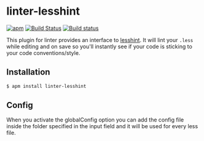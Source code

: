 # linter-lesshint
[![apm](https://img.shields.io/apm/v/linter-lesshint.svg)](https://atom.io/packages/linter-lesshint)
[![Build Status](https://travis-ci.org/lesshint/atom-linter-lesshint.svg?branch=master)](https://travis-ci.org/lesshint/atom-linter-lesshint)
[![Build status](https://ci.appveyor.com/api/projects/status/5j63bepxjh327qi8?svg=true)](https://ci.appveyor.com/project/lesshint/atom-linter-lesshint)

This plugin for linter provides an interface to [lesshint](https://github.com/lesshint/lesshint). It will lint your `.less` while editing and on save so you'll instantly see if your code is sticking to your code conventions/style.

## Installation
```bash
$ apm install linter-lesshint
```

## Config
When you activate the globalConfig option you can add the config file inside the folder specified in the input field and it will be used for every less file.
